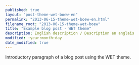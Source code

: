 ```yaml
---
published: true
layout: "post-theme-wet-boew-en"
permalink: "2013-06-15-theme-wet-boew-en.html"
filename_root: "2013-06-15-theme-wet-boew"
title: "Example blog post - WET theme"
description: English description / Description en anglais
modified: :year:month:day
date_modified: true
---
```


Introductory paragraph of a blog post using the WET theme.
